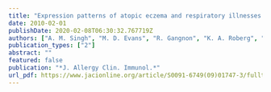 ```yaml
---
title: "Expression patterns of atopic eczema and respiratory illnesses in a high-risk birth cohort"
date: 2010-02-01
publishDate: 2020-02-08T06:30:32.767719Z
authors: ["A. M. Singh", "M. D. Evans", "R. Gangnon", "K. A. Roberg", "C. Tisler", "D. DaSilva", "T. Pappas", "L. Salazar", "E. L. Anderson", "J. E. Gern", "R. F. Lemanske", "C. M. Seroogy"]
publication_types: ["2"]
abstract: ""
featured: false
publication: "*J. Allergy Clin. Immunol.*"
url_pdf: https://www.jacionline.org/article/S0091-6749(09)01747-3/fulltext
---
```


